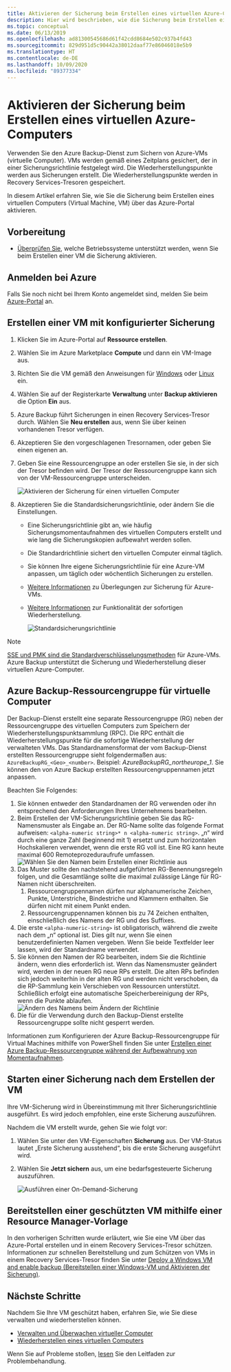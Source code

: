 ```yaml
---
title: Aktivieren der Sicherung beim Erstellen eines virtuellen Azure-Computers
description: Hier wird beschrieben, wie die Sicherung beim Erstellen eines virtuellen Azure-Computers mit Azure Backup aktiviert wird.
ms.topic: conceptual
ms.date: 06/13/2019
ms.openlocfilehash: ad81300545686d61f42cdd8684e502c937b4fd43
ms.sourcegitcommit: 829d951d5c90442a38012daaf77e86046018e5b9
ms.translationtype: HT
ms.contentlocale: de-DE
ms.lasthandoff: 10/09/2020
ms.locfileid: "89377334"
---
```

# <a name="enable-backup-when-you-create-an-azure-vm"></a>Aktivieren der Sicherung beim Erstellen eines virtuellen Azure-Computers

Verwenden Sie den Azure Backup-Dienst zum Sichern von Azure-VMs (virtuelle Computer). VMs werden gemäß eines Zeitplans gesichert, der in einer Sicherungsrichtlinie festgelegt wird. Die Wiederherstellungspunkte werden aus Sicherungen erstellt. Die Wiederherstellungspunkte werden in Recovery Services-Tresoren gespeichert.

In diesem Artikel erfahren Sie, wie Sie die Sicherung beim Erstellen eines virtuellen Computers (Virtual Machine, VM) über das Azure-Portal aktivieren.  

## <a name="before-you-start"></a>Vorbereitung

- [Überprüfen Sie](backup-support-matrix-iaas.md#supported-backup-actions), welche Betriebssysteme unterstützt werden, wenn Sie beim Erstellen einer VM die Sicherung aktivieren.

## <a name="sign-in-to-azure"></a>Anmelden bei Azure

Falls Sie noch nicht bei Ihrem Konto angemeldet sind, melden Sie beim [Azure-Portal](https://portal.azure.com) an.

## <a name="create-a-vm-with-backup-configured"></a>Erstellen einer VM mit konfigurierter Sicherung

1. Klicken Sie im Azure-Portal auf **Ressource erstellen**.

2. Wählen Sie im Azure Marketplace **Compute** und dann ein VM-Image aus.

3. Richten Sie die VM gemäß den Anweisungen für [Windows](../virtual-machines/windows/quick-create-portal.md) oder [Linux](../virtual-machines/linux/quick-create-portal.md) ein.

4. Wählen Sie auf der Registerkarte **Verwaltung** unter **Backup aktivieren** die Option **Ein** aus.
5. Azure Backup führt Sicherungen in einen Recovery Services-Tresor durch. Wählen Sie **Neu erstellen** aus, wenn Sie über keinen vorhandenen Tresor verfügen.
6. Akzeptieren Sie den vorgeschlagenen Tresornamen, oder geben Sie einen eigenen an.
7. Geben Sie eine Ressourcengruppe an oder erstellen Sie sie, in der sich der Tresor befinden wird. Der Tresor der Ressourcengruppe kann sich von der VM-Ressourcengruppe unterscheiden.

    ![Aktivieren der Sicherung für einen virtuellen Computer](./media/backup-during-vm-creation/enable-backup.png)

8. Akzeptieren Sie die Standardsicherungsrichtlinie, oder ändern Sie die Einstellungen.
    - Eine Sicherungsrichtlinie gibt an, wie häufig Sicherungsmomentaufnahmen des virtuellen Computers erstellt und wie lang die Sicherungskopien aufbewahrt werden sollen.
    - Die Standardrichtlinie sichert den virtuellen Computer einmal täglich.
    - Sie können Ihre eigene Sicherungsrichtlinie für eine Azure-VM anpassen, um täglich oder wöchentlich Sicherungen zu erstellen.
    - [Weitere Informationen](backup-azure-vms-introduction.md#backup-and-restore-considerations) zu Überlegungen zur Sicherung für Azure-VMs.
    - [Weitere Informationen](backup-instant-restore-capability.md) zur Funktionalität der sofortigen Wiederherstellung.

      ![Standardsicherungsrichtlinie](./media/backup-during-vm-creation/daily-policy.png)

>[!NOTE]
>[SSE und PMK sind die Standardverschlüsselungsmethoden](backup-encryption.md) für Azure-VMs. Azure Backup unterstützt die Sicherung und Wiederherstellung dieser virtuellen Azure-Computer.

## <a name="azure-backup-resource-group-for-virtual-machines"></a>Azure Backup-Ressourcengruppe für virtuelle Computer

Der Backup-Dienst erstellt eine separate Ressourcengruppe (RG) neben der Ressourcengruppe des virtuellen Computers zum Speichern der Wiederherstellungspunktsammlung (RPC). Die RPC enthält die Wiederherstellungspunkte für die sofortige Wiederherstellung der verwalteten VMs. Das Standardnamensformat der vom Backup-Dienst erstellten Ressourcengruppe sieht folgendermaßen aus: `AzureBackupRG_<Geo>_<number>`. Beispiel: *AzureBackupRG_northeurope_1*. Sie können den von Azure Backup erstellten Ressourcengruppennamen jetzt anpassen.

Beachten Sie Folgendes:

1. Sie können entweder den Standardnamen der RG verwenden oder ihn entsprechend den Anforderungen Ihres Unternehmens bearbeiten.
2. Beim Erstellen der VM-Sicherungsrichtlinie geben Sie das RG-Namensmuster als Eingabe an. Der RG-Name sollte das folgende Format aufweisen: `<alpha-numeric string>* n <alpha-numeric string>`. „n“ wird durch eine ganze Zahl (beginnend mit 1) ersetzt und zum horizontalen Hochskalieren verwendet, wenn die erste RG voll ist. Eine RG kann heute maximal 600 Remoteprozeduraufrufe umfassen.
              ![Wählen Sie den Namen beim Erstellen einer Richtlinie aus](./media/backup-during-vm-creation/create-policy.png)
3. Das Muster sollte den nachstehend aufgeführten RG-Benennungsregeln folgen, und die Gesamtlänge sollte die maximal zulässige Länge für RG-Namen nicht überschreiten.
    1. Ressourcengruppennamen dürfen nur alphanumerische Zeichen, Punkte, Unterstriche, Bindestriche und Klammern enthalten. Sie dürfen nicht mit einem Punkt enden.
    2. Ressourcengruppennamen können bis zu 74 Zeichen enthalten, einschließlich des Namens der RG und des Suffixes.
4. Die erste `<alpha-numeric-string>` ist obligatorisch, während die zweite nach dem „n“ optional ist. Dies gilt nur, wenn Sie einen benutzerdefinierten Namen vergeben. Wenn Sie beide Textfelder leer lassen, wird der Standardname verwendet.
5. Sie können den Namen der RG bearbeiten, indem Sie die Richtlinie ändern, wenn dies erforderlich ist. Wenn das Namensmuster geändert wird, werden in der neuen RG neue RPs erstellt. Die alten RPs befinden sich jedoch weiterhin in der alten RG und werden nicht verschoben, da die RP-Sammlung kein Verschieben von Ressourcen unterstützt. Schließlich erfolgt eine automatische Speicherbereinigung der RPs, wenn die Punkte ablaufen.
![Ändern des Namens beim Ändern der Richtlinie](./media/backup-during-vm-creation/modify-policy.png)
6. Die für die Verwendung durch den Backup-Dienst erstellte Ressourcengruppe sollte nicht gesperrt werden.

Informationen zum Konfigurieren der Azure Backup-Ressourcengruppe für Virtual Machines mithilfe von PowerShell finden Sie unter [Erstellen einer Azure Backup-Ressourcengruppe während der Aufbewahrung von Momentaufnahmen](backup-azure-vms-automation.md#creating-azure-backup-resource-group-during-snapshot-retention).

## <a name="start-a-backup-after-creating-the-vm"></a>Starten einer Sicherung nach dem Erstellen der VM

Ihre VM-Sicherung wird in Übereinstimmung mit Ihrer Sicherungsrichtlinie ausgeführt. Es wird jedoch empfohlen, eine erste Sicherung auszuführen.

Nachdem die VM erstellt wurde, gehen Sie wie folgt vor:

1. Wählen Sie unter den VM-Eigenschaften **Sicherung** aus. Der VM-Status lautet „Erste Sicherung ausstehend“, bis die erste Sicherung ausgeführt wird.
2. Wählen Sie **Jetzt sichern** aus, um eine bedarfsgesteuerte Sicherung auszuführen.

    ![Ausführen einer On-Demand-Sicherung](./media/backup-during-vm-creation/run-backup.png)

## <a name="use-a-resource-manager-template-to-deploy-a-protected-vm"></a>Bereitstellen einer geschützten VM mithilfe einer Resource Manager-Vorlage

In den vorherigen Schritten wurde erläutert, wie Sie eine VM über das Azure-Portal erstellen und in einem Recovery Services-Tresor schützen. Informationen zur schnellen Bereitstellung und zum Schützen von VMs in einem Recovery Services-Tresor finden Sie unter [Deploy a Windows VM and enable backup (Bereitstellen einer Windows-VM und Aktivieren der Sicherung)](https://azure.microsoft.com/resources/templates/101-recovery-services-create-vm-and-configure-backup/).

## <a name="next-steps"></a>Nächste Schritte

Nachdem Sie Ihre VM geschützt haben, erfahren Sie, wie Sie diese verwalten und wiederherstellen können.

- [Verwalten und Überwachen virtueller Computer](backup-azure-manage-vms.md)
- [Wiederherstellen eines virtuellen Computers](backup-azure-arm-restore-vms.md)

Wenn Sie auf Probleme stoßen, [lesen](backup-azure-vms-troubleshoot.md) Sie den Leitfaden zur Problembehandlung.
